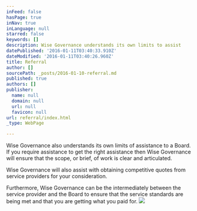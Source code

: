 ```yaml
---
inFeed: false
hasPage: true
inNav: true
inLanguage: null
starred: false
keywords: []
description: Wise Governance understands its own limits to assist
datePublished: '2016-01-11T03:40:33.910Z'
dateModified: '2016-01-11T03:40:26.960Z'
title: Referral
author: []
sourcePath: _posts/2016-01-10-referral.md
published: true
authors: []
publisher:
  name: null
  domain: null
  url: null
  favicon: null
url: referral/index.html
_type: WebPage

---
```

Wise Governance also understands its own
limits of assistance to a Board. If you require assistance to get the right
assistance then Wise Governance will ensure that the scope, or brief,
of work is clear and articulated. 

Wise Governance will also assist with
obtaining competitive quotes from  service providers for your consideration. 

Furthermore,
Wise Governance can be the intermediately between the service provider and the
Board to ensure that the service standards are being met and that you are
getting what you paid for.
![](https://the-grid-user-content.s3-us-west-2.amazonaws.com/81218528-5df7-4c00-bbc1-0aeb648e64d6.png)